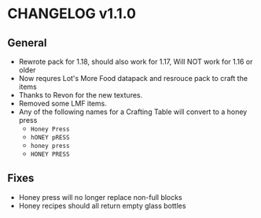 # CHANGELOG v1.1.0
## General
- Rewrote pack for 1.18, should also work for 1.17, Will NOT work for 1.16 or older
- Now requres Lot's More Food datapack and resrouce pack to craft the items
- Thanks to Revon for the new textures.
- Removed some LMF items.
- Any of the following names for a Crafting Table will convert to a honey press
    - `Honey Press`
    - `hONEY pRESS`
    - `honey press`
    - `HONEY PRESS`
## Fixes
- Honey press will no longer replace non-full blocks
- Honey recipes should all return empty glass bottles